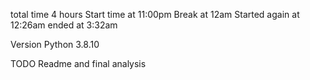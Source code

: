 total time 4 hours
Start time at 11:00pm
Break at 12am
Started again at 12:26am
ended at 3:32am

Version Python 3.8.10

TODO Readme and final analysis